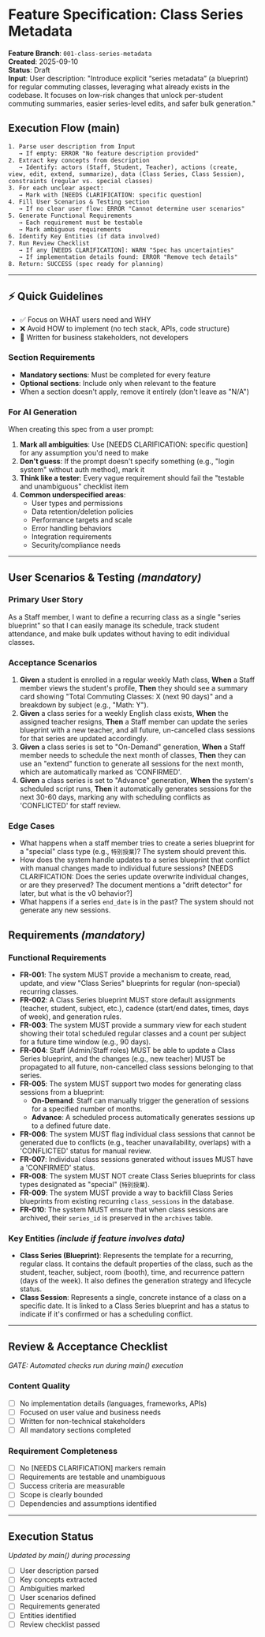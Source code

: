 # Feature Specification: Class Series Metadata

**Feature Branch**: `001-class-series-metadata`  
**Created**: 2025-09-10  
**Status**: Draft  
**Input**: User description: "Introduce explicit “series metadata” (a blueprint) for regular commuting classes, leveraging what already exists in the codebase. It focuses on low-risk changes that unlock per-student commuting summaries, easier series-level edits, and safer bulk generation."

## Execution Flow (main)

```
1. Parse user description from Input
   → If empty: ERROR "No feature description provided"
2. Extract key concepts from description
   → Identify: actors (Staff, Student, Teacher), actions (create, view, edit, extend, summarize), data (Class Series, Class Session), constraints (regular vs. special classes)
3. For each unclear aspect:
   → Mark with [NEEDS CLARIFICATION: specific question]
4. Fill User Scenarios & Testing section
   → If no clear user flow: ERROR "Cannot determine user scenarios"
5. Generate Functional Requirements
   → Each requirement must be testable
   → Mark ambiguous requirements
6. Identify Key Entities (if data involved)
7. Run Review Checklist
   → If any [NEEDS CLARIFICATION]: WARN "Spec has uncertainties"
   → If implementation details found: ERROR "Remove tech details"
8. Return: SUCCESS (spec ready for planning)
```

---

## ⚡ Quick Guidelines

- ✅ Focus on WHAT users need and WHY
- ❌ Avoid HOW to implement (no tech stack, APIs, code structure)
- 👥 Written for business stakeholders, not developers

### Section Requirements

- **Mandatory sections**: Must be completed for every feature
- **Optional sections**: Include only when relevant to the feature
- When a section doesn't apply, remove it entirely (don't leave as "N/A")

### For AI Generation

When creating this spec from a user prompt:

1. **Mark all ambiguities**: Use [NEEDS CLARIFICATION: specific question] for any assumption you'd need to make
2. **Don't guess**: If the prompt doesn't specify something (e.g., "login system" without auth method), mark it
3. **Think like a tester**: Every vague requirement should fail the "testable and unambiguous" checklist item
4. **Common underspecified areas**:
   - User types and permissions
   - Data retention/deletion policies
   - Performance targets and scale
   - Error handling behaviors
   - Integration requirements
   - Security/compliance needs

---

## User Scenarios & Testing _(mandatory)_

### Primary User Story

As a Staff member, I want to define a recurring class as a single "series blueprint" so that I can easily manage its schedule, track student attendance, and make bulk updates without having to edit individual classes.

### Acceptance Scenarios

1. **Given** a student is enrolled in a regular weekly Math class, **When** a Staff member views the student's profile, **Then** they should see a summary card showing "Total Commuting Classes: X (next 90 days)" and a breakdown by subject (e.g., "Math: Y").
2. **Given** a class series for a weekly English class exists, **When** the assigned teacher resigns, **Then** a Staff member can update the series blueprint with a new teacher, and all future, un-cancelled class sessions for that series are updated accordingly.
3. **Given** a class series is set to "On-Demand" generation, **When** a Staff member needs to schedule the next month of classes, **Then** they can use an "extend" function to generate all sessions for the next month, which are automatically marked as 'CONFIRMED'.
4. **Given** a class series is set to "Advance" generation, **When** the system's scheduled script runs, **Then** it automatically generates sessions for the next 30-60 days, marking any with scheduling conflicts as 'CONFLICTED' for staff review.

### Edge Cases

- What happens when a staff member tries to create a series blueprint for a "special" class type (e.g., `特別授業`)? The system should prevent this.
- How does the system handle updates to a series blueprint that conflict with manual changes made to individual future sessions? [NEEDS CLARIFICATION: Does the series update overwrite individual changes, or are they preserved? The document mentions a "drift detector" for later, but what is the v0 behavior?]
- What happens if a series `end_date` is in the past? The system should not generate any new sessions.

## Requirements _(mandatory)_

### Functional Requirements

- **FR-001**: The system MUST provide a mechanism to create, read, update, and view "Class Series" blueprints for regular (non-special) recurring classes.
- **FR-002**: A Class Series blueprint MUST store default assignments (teacher, student, subject, etc.), cadence (start/end dates, times, days of week), and generation rules.
- **FR-003**: The system MUST provide a summary view for each student showing their total scheduled regular classes and a count per subject for a future time window (e.g., 90 days).
- **FR-004**: Staff (Admin/Staff roles) MUST be able to update a Class Series blueprint, and the changes (e.g., new teacher) MUST be propagated to all future, non-cancelled class sessions belonging to that series.
- **FR-005**: The system MUST support two modes for generating class sessions from a blueprint:
  - **On-Demand**: Staff can manually trigger the generation of sessions for a specified number of months.
  - **Advance**: A scheduled process automatically generates sessions up to a defined future date.
- **FR-006**: The system MUST flag individual class sessions that cannot be generated due to conflicts (e.g., teacher unavailability, overlaps) with a 'CONFLICTED' status for manual review.
- **FR-007**: Individual class sessions generated without issues MUST have a 'CONFIRMED' status.
- **FR-008**: The system MUST NOT create Class Series blueprints for class types designated as "special" (`特別授業`).
- **FR-009**: The system MUST provide a way to backfill Class Series blueprints from existing recurring `class_sessions` in the database.
- **FR-010**: The system MUST ensure that when class sessions are archived, their `series_id` is preserved in the `archives` table.

### Key Entities _(include if feature involves data)_

- **Class Series (Blueprint)**: Represents the template for a recurring, regular class. It contains the default properties of the class, such as the student, teacher, subject, room (booth), time, and recurrence pattern (days of the week). It also defines the generation strategy and lifecycle status.
- **Class Session**: Represents a single, concrete instance of a class on a specific date. It is linked to a Class Series blueprint and has a status to indicate if it's confirmed or has a scheduling conflict.

---

## Review & Acceptance Checklist

_GATE: Automated checks run during main() execution_

### Content Quality

- [ ] No implementation details (languages, frameworks, APIs)
- [ ] Focused on user value and business needs
- [ ] Written for non-technical stakeholders
- [ ] All mandatory sections completed

### Requirement Completeness

- [ ] No [NEEDS CLARIFICATION] markers remain
- [ ] Requirements are testable and unambiguous
- [ ] Success criteria are measurable
- [ ] Scope is clearly bounded
- [ ] Dependencies and assumptions identified

---

## Execution Status

_Updated by main() during processing_

- [ ] User description parsed
- [ ] Key concepts extracted
- [ ] Ambiguities marked
- [ ] User scenarios defined
- [ ] Requirements generated
- [ ] Entities identified
- [ ] Review checklist passed

